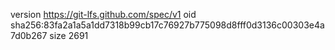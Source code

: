 version https://git-lfs.github.com/spec/v1
oid sha256:83fa2a1a5a1dd7318b99cb17c76927b775098d8fff0d3136c00303e4a7d0b267
size 2691
